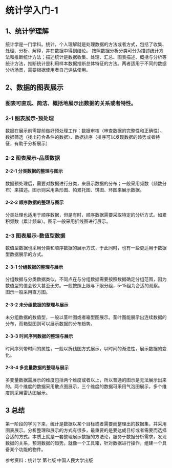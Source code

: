 # 统计学入门-1
## 1、统计学理解
统计学是一门学科。统计，个人理解就是处理数据的方法或者方式，包括了收集、处理、分析、解释，并在数据中得到结论。
按照数据分析分类可分为描述统计方法和推断统计方法；描述统计是数据收集、处理、汇总、图表描述、概括与分析等统计方法，推断统计是利用样本数据推断总体特征的方法。两者适用于不同的数据分析场景，需要根据使用者自己评估使用。
## 2、数据的图表展示
### 图表可直观、简洁、概括地展示出数据的关系或者特性。
### 2-1 图表展示-预处理
数据在展示前需提前做好预处理工作：数据审核（审查数据的完整性和正确性）、数据筛选（找出符合条件的数据）、数据排序（排序可以发现数据的趋势或者特征，有助于分析展示）
### 2-2 图表展示-品质数据
#### 2-2-1 分类数据的整理与图示
数据预处理后，需要对数据进行分类，来展示数据的分布；一般采用频数（频数分布）来描述。图示则采用条形图、帕累托图、饼图、环图来展示数据。
#### 2-2-2 顺序数据的整理与图示
分类处理也适用于顺序数据，但是有时，顺序数据需要采取特定的分析方式。如累积频数（累计频率）。图示一般采用折线图进行展示。
### 2-3 图表展示-数值型数据
数值型数据也采用分类和顺序数据的展示方式，于此同时，也有一些更适用于数据型数据展示的方式。
#### 2-3-1 分组数据的整理与展示
分组数据与分类数据类似，不同点在与分组数据需要按照数据确定分组范围，因为数值型的值会较大甚至无穷。一般按照上限与下限分组，5-15组为合适的观察。图示一般采用直方图。
#### 2-3-2 未分组数据的整理与展示
未分组数据的数值型，一般以茎叶图或者箱型图展示。茎叶图能展示出连续数据的分布，而箱型图则可以展示数据的分布趋势。
#### 2-3-3 时间序列数据的整理与展示
时间序列带时间的属性，一般以折线图方式展示，以时间的渐进性，展示数据的变化。
#### 2-3-4 多变量数据的整理与展示
多变量数据需展示的维度包括两个维度或者以上，所以普通的图示是无法展示出来的。两个维度的数据采用散点图展示，三个维度的数据可采用气泡图展示，多个维度则采用雷达图展示。

## 3 总结
第一阶段的学习下来，统计是数据以某个目标或者需要而整理出的数据集，并采用图表展示。分析整理和展示的方式有很多，最重要的是要达成目标或者需要而选择合适的方式。本质上就是一套整理展示数据的方法论，服务于数据分析需求，发现数据的关系，预测数据的趋势。就像一个工具箱，针对数据进行操作，组建一个具备某个功能的物件。


参考资料：统计学 第七版 中国人民大学出版
